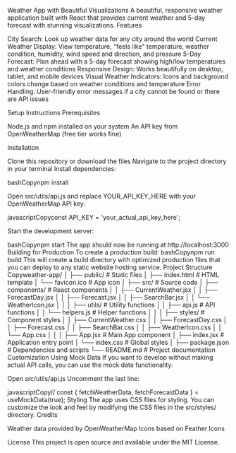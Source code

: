 Weather App with Beautiful Visualizations
A beautiful, responsive weather application built with React that provides current weather and 5-day forecast with stunning visualizations.
Features

City Search: Look up weather data for any city around the world
Current Weather Display: View temperature, "feels like" temperature, weather condition, humidity, wind speed and direction, and pressure
5-Day Forecast: Plan ahead with a 5-day forecast showing high/low temperatures and weather conditions
Responsive Design: Works beautifully on desktop, tablet, and mobile devices
Visual Weather Indicators: Icons and background colors change based on weather conditions and temperature
Error Handling: User-friendly error messages if a city cannot be found or there are API issues

Setup Instructions
Prerequisites

Node.js and npm installed on your system
An API key from OpenWeatherMap (free tier works fine)

Installation

Clone this repository or download the files
Navigate to the project directory in your terminal
Install dependencies:

bashCopynpm install

Open src/utils/api.js and replace YOUR_API_KEY_HERE with your OpenWeatherMap API key:

javascriptCopyconst API_KEY = 'your_actual_api_key_here';

Start the development server:

bashCopynpm start
The app should now be running at http://localhost:3000
Building for Production
To create a production build:
bashCopynpm run build
This will create a build directory with optimized production files that you can deploy to any static website hosting service.
Project Structure
Copyweather-app/
│
├── public/                 # Static files
│   ├── index.html          # HTML template
│   └── favicon.ico         # App icon
│
├── src/                    # Source code
│   ├── components/         # React components
│   │   ├── CurrentWeather.jsx
│   │   ├── ForecastDay.jsx
│   │   ├── Forecast.jsx
│   │   ├── SearchBar.jsx
│   │   └── WeatherIcon.jsx
│   │
│   ├── utils/              # Utility functions
│   │   ├── api.js          # API functions
│   │   └── helpers.js      # Helper functions
│   │
│   ├── styles/             # Component styles
│   │   ├── CurrentWeather.css
│   │   ├── ForecastDay.css
│   │   ├── Forecast.css
│   │   ├── SearchBar.css
│   │   ├── WeatherIcon.css
│   │   └── App.css
│   │
│   ├── App.jsx             # Main App component
│   ├── index.jsx           # Application entry point
│   └── index.css           # Global styles
│
├── package.json            # Dependencies and scripts
└── README.md               # Project documentation
Customization
Using Mock Data
If you want to develop without making actual API calls, you can use the mock data functionality:

Open src/utils/api.js
Uncomment the last line:

javascriptCopy// const { fetchWeatherData, fetchForecastData } = useMockData(true);
Styling
The app uses CSS files for styling. You can customize the look and feel by modifying the CSS files in the src/styles/ directory.
Credits

Weather data provided by OpenWeatherMap
Icons based on Feather Icons

License
This project is open source and available under the MIT License.